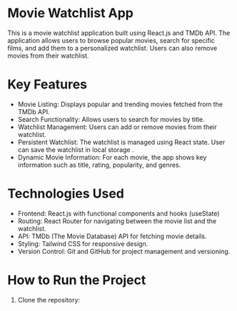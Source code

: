# Movie Watchlist App
This is a movie watchlist application built using React.js and TMDb API. The application allows users to browse popular movies, search for specific films, and add them to a personalized watchlist. Users can also remove movies from their watchlist.

# Key Features
* Movie Listing: Displays popular and trending movies fetched from the TMDb API.
* Search Functionality: Allows users to search for movies by title.
* Watchlist Management: Users can add or remove movies from their watchlist.
* Persistent Watchlist: The watchlist is managed using React state. User can save  the watchlist in local storage .
* Dynamic Movie Information: For each movie, the app shows key information such as title, rating, popularity, and genres.

# Technologies Used
* Frontend: React.js with functional components and hooks (useState)
* Routing: React Router for navigating between the movie list and the watchlist.
* API: TMDb (The Movie Database) API for fetching movie details.
* Styling: Tailwind CSS for responsive design.
* Version Control: Git and GitHub for project management and versioning.

# How to Run the Project
 1) Clone the repository:
